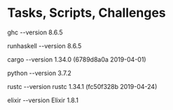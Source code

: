 # Tasks, Scripts, Challenges

ghc --version
8.6.5

runhaskell --version
8.6.5

cargo --version
1.34.0 (6789d8a0a 2019-04-01)

python --version
3.7.2

rustc --version
rustc 1.34.1 (fc50f328b 2019-04-24)

elixir --version
Elixir 1.8.1
